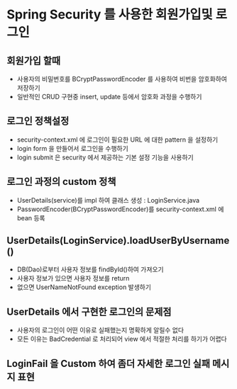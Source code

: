 # Spring Security 를 사용한 회원가입및 로그인

## 회원가입 할때
* 사용자의 비밀번호를 BCryptPasswordEncoder 를 사용하여 비번을 암호화하여 저장하기
* 일반적인 CRUD 구현중 insert, update 등에서 암호화 과정을 수행하기

## 로그인 정책설정
* security-context.xml 에 로그인이 필요한 URL 에 대한 pattern 을 설정하기
* login form 을 만들어서 로그인을 수행하기
* login submit 은 security 에서 제공하는 기본 설정 기능을 사용하기

## 로그인 과정의 custom 정책
* UserDetails(service)를 impl 하여 클래스 생성 : LoginService.java
* PasswordEncoder(BCryptPasswordEncoder)를 security-context.xml 에 bean 등록

## UserDetails(LoginService).loadUserByUsername()
* DB(Dao)로부터 사용자 정보를 findById()하여 가져오기
* 사용자 정보가 있으면 사용자 정보를 return
* 없으면 UserNameNotFound exception 발생하기

## UserDetails 에서 구현한 로그인의 문제점
* 사용자의 로그인이 어떤 이유로 실패했는지 명확하게 알릴수 없다
* 모든 이유는 BadCredential 로 처리되어 view 에서 적절한 처리를 하기가 어렵다

## LoginFail 을 Custom 하여 좀더 자세한 로그인 실패 메시지 표현